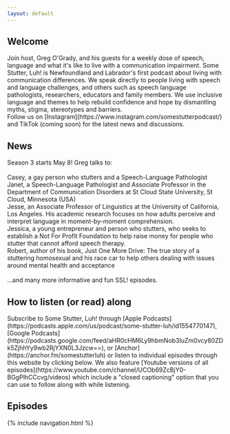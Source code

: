```yaml
---
layout: default
---
```

<h2>Welcome</h2>
Join host, Greg O'Grady, and his guests for a weekly dose of speech, language and what it's like to live with a communication impairment. Some Stutter, Luh! is Newfoundland and Labrador's first podcast about living with communication differences. We speak directly to people living with speech and language challenges, and others such as speech language pathologists, researchers, educators and family members. We use inclusive language and themes to help rebuild confidence and hope by dismantling myths, stigma, stereotypes and barriers.
<br>
Follow us on [Instagram](https://www.instagram.com/somestutterpodcast/) and TikTok (coming soon) for the latest news and discussions.

<h2>News</h2>
Season 3 starts May 8! Greg talks to: <br>
<br>
Casey, a gay person who stutters and a Speech-Language Pathologist<br>
Janet, a Speech-Language Pathologist and Associate Professor in the Department of Communication Disorders at St Cloud State University, St Cloud, Minnesota (USA)<br>
Jesse, an Associate Professor of Linguistics at the University of California, Los Angeles.  His academic research focuses on how adults perceive and interpret language in moment-by-moment comprehension.<br>
Jessica, a young entrepreneur and person who stutters, who seeks to establish a Not For Profit Foundation to help raise money for people who stutter that  cannot afford speech therapy.<br>
Robert, author of his book, Just One More Drive: The true story of a stuttering homosexual and his race car to help others dealing with issues around mental health and acceptance<br><br>
...and many more informative and fun SSL! episodes.

<h2>How to listen (or read) along</h2>
Subscribe to Some Stutter, Luh! through [Apple Podcasts](https://podcasts.apple.com/us/podcast/some-stutter-luh/id1554770147), [Google Podcasts](https://podcasts.google.com/feed/aHR0cHM6Ly9hbmNob3IuZm0vcy80ZDk5ZjhhYy9wb2RjYXN0L3Jzcw==), or [Anchor](https://anchor.fm/somestutterluh) or listen to individual episodes through this website by clicking below. We also feature [Youtube versions of all episodes](https://www.youtube.com/channel/UCOb69ZcBjY0-BGgPlhCCcvg/videos) which include a "closed captioning" option that you can use to follow along with while listening.
<h2>Episodes</h2>

{% include navigation.html %}
